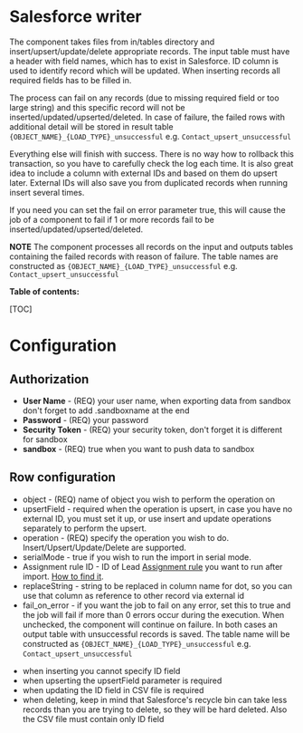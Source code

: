 # Salesforce writer

The component takes files from in/tables directory and insert/upsert/update/delete appropriate records. The input table
must have a header with field names, which has to exist in Salesforce. ID column is used to identify record which will
be updated. When inserting records all required fields has to be filled in.

The process can fail on any records (due to missing required field or too large string) and this specific record will
not be inserted/updated/upserted/deleted. In case of failure, the failed rows with additional detail will be stored in
result table  `{OBJECT_NAME}_{LOAD_TYPE}_unsuccessful` e.g. `Contact_upsert_unsuccessful`

Everything else will finish with success. There is no way how to rollback this transaction, so you have to carefully
check the log each time. It is also great idea to include a column with external IDs and based on them do upsert later.
External IDs will also save you from duplicated records when running insert several times.

If you need you can set the fail on error parameter true, this will cause the job of a component to fail if 1 or more
records fail to be inserted/updated/upserted/deleted.

**NOTE** The component processes all records on the input and outputs tables containing the failed records with reason
of failure. The table names are constructed as `{OBJECT_NAME}_{LOAD_TYPE}_unsuccessful`
e.g. `Contact_upsert_unsuccessful`

**Table of contents:**

[TOC]

# Configuration

## Authorization

- **User Name** - (REQ) your user name, when exporting data from sandbox don't forget to add .sandboxname at the end
- **Password** - (REQ) your password
- **Security Token** - (REQ) your security token, don't forget it is different for sandbox
- **sandbox** - (REQ) true when you want to push data to sandbox

## Row configuration

* object - (REQ) name of object you wish to perform the operation on
* upsertField - required when the operation is upsert, in case you have no external ID, you must set it up, or use insert and update operations separately to perform the upsert.
* operation - (REQ) specify the operation you wish to do. Insert/Upsert/Update/Delete are supported.
* serialMode - true if you wish to run the import in serial mode.
* Assignment rule ID - ID of Lead [Assignment rule](https://help.salesforce.com/s/articleView?id=sf.customize_leadrules.htm&language=en_US&type=5) you want to run after import. [How to find it](https://help.salesforce.com/s/articleView?id=000381858&type=1).
* replaceString - string to be replaced in column name for dot, so you can use that column as reference to other record
  via external id
* fail_on_error - if you want the job to fail on any error, set this to true and the job will fail if more than 0 errors
  occur during the execution. When unchecked, the component will continue on failure. In both cases an output table with
  unsuccessful records is saved. The table name will be constructed as `{OBJECT_NAME}_{LOAD_TYPE}_unsuccessful`
  e.g. `Contact_upsert_unsuccessful`

- when inserting you cannot specify ID field
- when upserting the upsertField parameter is required
- when updating the ID field in CSV file is required
- when deleting, keep in mind that Salesforce's recycle bin can take less records than you are trying to delete, so they
  will be hard deleted. Also the CSV file must contain only ID field



